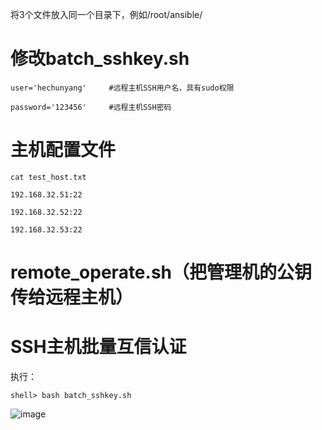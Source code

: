 将3个文件放入同一个目录下，例如/root/ansible/

# 修改batch_sshkey.sh

    user='hechunyang'     #远程主机SSH用户名，具有sudo权限

    password='123456'     #远程主机SSH密码

# 主机配置文件

    cat test_host.txt 

    192.168.32.51:22

    192.168.32.52:22

    192.168.32.53:22


# remote_operate.sh（把管理机的公钥传给远程主机）


# SSH主机批量互信认证

执行：

    shell> bash batch_sshkey.sh

![image](https://github.com/hcymysql/batch_sshkey/assets/19261879/4b231f30-f1e5-403e-9a3a-bfdc2403ca14)

